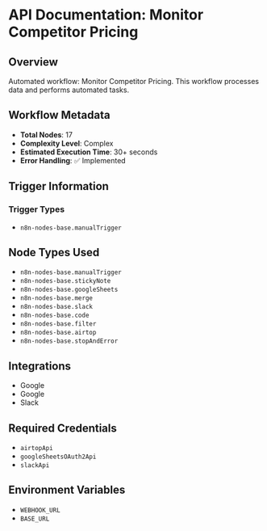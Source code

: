# API Documentation: Monitor Competitor Pricing

## Overview
Automated workflow: Monitor Competitor Pricing. This workflow processes data and performs automated tasks.

## Workflow Metadata
- **Total Nodes**: 17
- **Complexity Level**: Complex
- **Estimated Execution Time**: 30+ seconds
- **Error Handling**: ✅ Implemented

## Trigger Information
### Trigger Types
- `n8n-nodes-base.manualTrigger`

## Node Types Used
- `n8n-nodes-base.manualTrigger`
- `n8n-nodes-base.stickyNote`
- `n8n-nodes-base.googleSheets`
- `n8n-nodes-base.merge`
- `n8n-nodes-base.slack`
- `n8n-nodes-base.code`
- `n8n-nodes-base.filter`
- `n8n-nodes-base.airtop`
- `n8n-nodes-base.stopAndError`

## Integrations
- Google
- Google
- Slack

## Required Credentials
- `airtopApi`
- `googleSheetsOAuth2Api`
- `slackApi`

## Environment Variables
- `WEBHOOK_URL`
- `BASE_URL`
